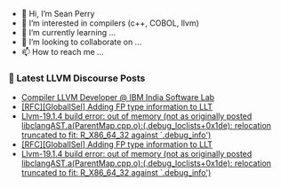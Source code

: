 - 👋 Hi, I’m Sean Perry
- 👀 I’m interested in compilers (c++, COBOL, llvm)
- 🌱 I’m currently learning ...
- 💞️ I’m looking to collaborate on ...
- 📫 How to reach me ...

<!---
s66perry/s66perry is a ✨ special ✨ repository because its `README.md` (this file) appears on your GitHub profile.
You can click the Preview link to take a look at your changes.
--->
### 📕 Latest LLVM Discourse Posts

<!-- DISCOURSE-LLVM:START -->
- [Compiler LLVM Developer @ IBM India Software Lab](https://discourse.llvm.org/t/compiler-llvm-developer-ibm-india-software-lab/82871#post_2)
- [[RFC][GlobalISel] Adding FP type information to LLT](https://discourse.llvm.org/t/rfc-globalisel-adding-fp-type-information-to-llt/83349?page=2#post_25)
- [Llvm-19.1.4 build error: out of memory &lpar;not as originally posted libclangAST.a&lpar;ParentMap.cpp.o&rpar;:&lpar;.debug_loclists+0x1de&rpar;: relocation truncated to fit: R_X86_64_32 against `.debug_info&#39;&rpar;](https://discourse.llvm.org/t/llvm-19-1-4-build-error-out-of-memory-not-as-originally-posted-libclangast-a-parentmap-cpp-o-debug-loclists-0x1de-relocation-truncated-to-fit-r-x86-64-32-against-debug-info/83505#post_9)
- [[RFC][GlobalISel] Adding FP type information to LLT](https://discourse.llvm.org/t/rfc-globalisel-adding-fp-type-information-to-llt/83349?page=2#post_24)
- [Llvm-19.1.4 build error: out of memory &lpar;not as originally posted libclangAST.a&lpar;ParentMap.cpp.o&rpar;:&lpar;.debug_loclists+0x1de&rpar;: relocation truncated to fit: R_X86_64_32 against `.debug_info&#39;&rpar;](https://discourse.llvm.org/t/llvm-19-1-4-build-error-out-of-memory-not-as-originally-posted-libclangast-a-parentmap-cpp-o-debug-loclists-0x1de-relocation-truncated-to-fit-r-x86-64-32-against-debug-info/83505#post_8)
<!-- DISCOURSE-LLVM:END -->
